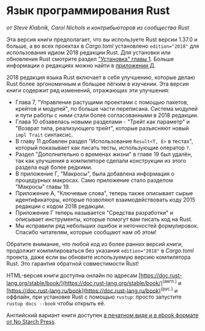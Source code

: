 # Язык программирования Rust

*от Steve Klabnik, Carol Nichols и контрибьюторов из сообщества Rust*

Эта версия книги предполагает, что вы используете Rust версии 1.37.0 и больше, а во всех проектах в *Cargo.toml* установлено `edition="2018"` для использования идиом 2018 редакции Rust. Для установки или обновления Rust смотрите раздел ["Установка" главы 1]<comment>. Больше информации о редакциях можно найти в <a href="appendix-05-editions.html" data-md-type="link">приложении Д</a></comment><comment>.</comment>

2018 редакция языка Rust включает в себя улучшению, которые делаю Rust более эргономичным и большее лёгким в изучении. Эта версия книги содержит ряд изменений, отражающих эти улучшения:

- Глава 7, "Управление растущими проектами с помощью пакетов, крейтов и модулей", по больше части переписана. Система модулей и пути работы с ними стали более согласованными в 2018 редакции.
- Глава 10 обзавелась новыми разделами - "Трейт как параметр" и "Возврат типа, реализующего трейт", которые разъясняют новый `impl Trait` синтаксис.
- В главу 11 добавлен раздел "Использование `Result<T, E>` в тестах", который показывает как писать тесты, использующие оператор `?`.
- Раздел "Дополнительно о временах жизни" в главе 19 был удалён, так как улучшения в компиляторе сделали конструкции из этого раздела ещё более редкими.
- В приложение Г, "Макросы", была добавлена информация о процедурных макросах. Само приложение стало разделом "Макросы" главы 19.
- Приложение А, "Ключевые слова", теперь также описывает сырые идентификаторы, которые позволяют взаимодействовать коду 2015 редакции с кодом 2018 редакции.
- Приложение Г теперь называется "Средства разработки" и описывает инструменты, которые помогут вам писать код на Rust.
- Мы исправили ряд небольших ошибок и неточностей формулировок. Спасибо читателям, которые сообщают нам об этом!

Обратите внимание, что любой код из более ранних версий *книги*, продолжит компилироваться без указания `edition="2018"` в *Cargo.toml* проекта, даже если вы обновите используемую версию компилятора Rust. Это гарантия обратной совместимости Rust!

HTML-версия книги доступна онлайн по адресам
[https://doc.rust-lang.org/stable/book/](https://doc.rust-lang.org/stable/book/)<sup>(англ.)</sup> и [https://doc.rust-lang.ru/book](https://doc.rust-lang.ru/book)<sup>(рус.)</sup> и оффлайн, при установке Rust с помощью `rustup`: просто запустите `rustup docs --book` чтобы открыть её.

Английский вариант книги доступен [в печатном виде и в ebook формате от No Starch Press].


["Установка" главы 1]: ch01-01-installation.html
[в печатном виде и в ebook формате от No Starch Press]: appendix-05-editions.html